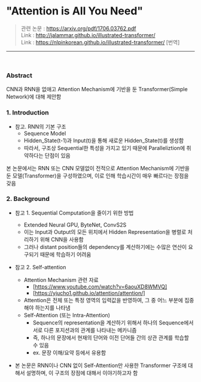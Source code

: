 # "Attention is All You Need"  
> 관련 논문 : https://arxiv.org/pdf/1706.03762.pdf  
> Link : http://jalammar.github.io/illustrated-transformer/  
> Link : https://nlpinkorean.github.io/illustrated-transformer/ [번역]  
---
<br>


### Abstract  
CNN과 RNN을 없애고 Attention Mechanism에 기반을 둔 Transformer(Simple Network)에 대해 제안함  


### 1. Introduction  

- 참고. RNN의 기본 구조  
  - Sequence Model
  - Hidden_State(t-1)과 Input(t)을 통해 새로운 Hidden_State(t)를 생성함  
  - 따라서, 구조상 Sequential한 특성을 가지고 있기 때문에 Paralleliztion에 취약하다는 단점이 있음

본 논문에서는 RNN 또는 CNN 모델없이 전적으로 Attention Mechanism에 기반을 둔 모델(Transformer)을 구성하였으며, 이로 인해 학습시간이 매우 빠르다는 장점을 갖음

### 2. Background

- 참고 1. Sequential Computation을 줄이기 위한 방법
  - Extended Neural GPU, ByteNet, ConvS2S
  - 이는 Input과 Output의 모든 위치에서 Hidden Representation을 병렬로 처리하기 위해 CNN을 사용함
  - 그러나 distant position들의 dependency를 계산하기에는 수많은 연산이 요구되기 때문에 학습하기 어려움
  
- 참고 2. Self-attention
   - Attention Mechanism 관련 자료
     - [https://www.youtube.com/watch?v=6aouXD8WMVQ]
     - [https://yjucho1.github.io/attention/attention/]
   - Attention은 전체 또는 특정 영역의 입력값을 반영하여, 그 중 어느 부분에 집중해야 하는지를 나타냄
   - Self-Attention (또는 Intra-Attention)
     - Sequence의 representation을 계산하기 위해서 하나의 Sequence에서 서로 다른 포지션과의 관계를 나타내는 메카니즘
     - 즉, 하나의 문장에서 현재의 단어와 이전 단어들 간의 상관 관계를 학습할 수 있음
     - ex. 문장 이해/요약 등에서 유용함
     
- 본 논문은 RNN이나 CNN 없이 Self-Attention만 사용한 Transformer 구조에 대해서 설명하며, 이 구조의 장점에 대해서 이야기하고자 함  






